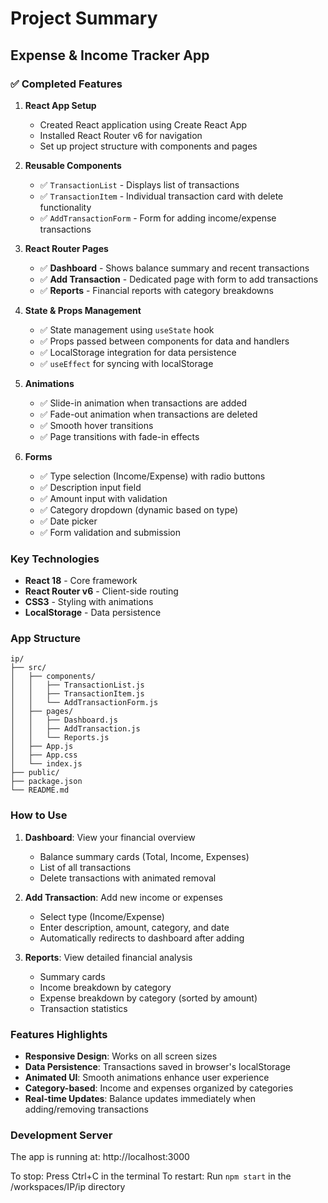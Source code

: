 # Project Summary

## Expense & Income Tracker App

### ✅ Completed Features

1. **React App Setup**
   - Created React application using Create React App
   - Installed React Router v6 for navigation
   - Set up project structure with components and pages

2. **Reusable Components**
   - ✅ `TransactionList` - Displays list of transactions
   - ✅ `TransactionItem` - Individual transaction card with delete functionality
   - ✅ `AddTransactionForm` - Form for adding income/expense transactions

3. **React Router Pages**
   - ✅ **Dashboard** - Shows balance summary and recent transactions
   - ✅ **Add Transaction** - Dedicated page with form to add transactions
   - ✅ **Reports** - Financial reports with category breakdowns

4. **State & Props Management**
   - ✅ State management using `useState` hook
   - ✅ Props passed between components for data and handlers
   - ✅ LocalStorage integration for data persistence
   - ✅ `useEffect` for syncing with localStorage

5. **Animations**
   - ✅ Slide-in animation when transactions are added
   - ✅ Fade-out animation when transactions are deleted
   - ✅ Smooth hover transitions
   - ✅ Page transitions with fade-in effects

6. **Forms**
   - ✅ Type selection (Income/Expense) with radio buttons
   - ✅ Description input field
   - ✅ Amount input with validation
   - ✅ Category dropdown (dynamic based on type)
   - ✅ Date picker
   - ✅ Form validation and submission

### Key Technologies

- **React 18** - Core framework
- **React Router v6** - Client-side routing
- **CSS3** - Styling with animations
- **LocalStorage** - Data persistence

### App Structure

```
ip/
├── src/
│   ├── components/
│   │   ├── TransactionList.js
│   │   ├── TransactionItem.js
│   │   └── AddTransactionForm.js
│   ├── pages/
│   │   ├── Dashboard.js
│   │   ├── AddTransaction.js
│   │   └── Reports.js
│   ├── App.js
│   ├── App.css
│   └── index.js
├── public/
├── package.json
└── README.md
```

### How to Use

1. **Dashboard**: View your financial overview
   - Balance summary cards (Total, Income, Expenses)
   - List of all transactions
   - Delete transactions with animated removal

2. **Add Transaction**: Add new income or expenses
   - Select type (Income/Expense)
   - Enter description, amount, category, and date
   - Automatically redirects to dashboard after adding

3. **Reports**: View detailed financial analysis
   - Summary cards
   - Income breakdown by category
   - Expense breakdown by category (sorted by amount)
   - Transaction statistics

### Features Highlights

- **Responsive Design**: Works on all screen sizes
- **Data Persistence**: Transactions saved in browser's localStorage
- **Animated UI**: Smooth animations enhance user experience
- **Category-based**: Income and expenses organized by categories
- **Real-time Updates**: Balance updates immediately when adding/removing transactions

### Development Server

The app is running at: http://localhost:3000

To stop: Press Ctrl+C in the terminal
To restart: Run `npm start` in the /workspaces/IP/ip directory
